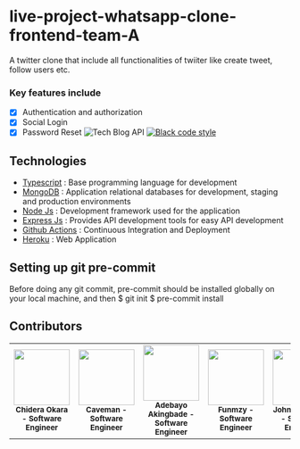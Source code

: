 # live-project-whatsapp-clone-frontend-team-A

A twitter clone that include all functionalities of twiiter like create tweet, follow users etc.

### Key features include

- [x] Authentication and authorization
- [x] Social Login
- [x] Password Reset
      ![Tech Blog API](https://github.com/decadevs/decameal/actions/workflows/ci.yml/badge.svg)
      [![Black code style](https://img.shields.io/badge/code%20style-black-000000.svg)](https://github.com/ambv/black)

## Technologies

- [Typescript](https://www.typescriptlang.org) : Base programming language for development
- [MongoDB](https://www.postgresql.org/) : Application relational databases for development, staging and production environments
- [Node Js](https://nodejs.org/en) : Development framework used for the application
- [Express Js](https://expressjs.com/) : Provides API development tools for easy API development
- [Github Actions](https://docs.github.com/en/free-pro-team@latest/actions) : Continuous Integration and Deployment
- [Heroku](https://www.heroku.com/) : Web Application

## Setting up git pre-commit

Before doing any git commit, pre-commit should be installed globally on your local machine, and then
$ git init
$ pre-commit install

## Contributors

<table>
    <tr>
        <td align="center">
            <div>
                <img src="https://avatars.githubusercontent.com/u/45210306?s=400&u=e5ade8cc5a5a512533909f6a7a78a99cf0e669b8&v=4" width="100px;">
                <br /><sub><b>Chidera Okara - Software Engineer</b></sub>
            </div>
        </td>
        <td align="center">
            <div>
                <img src="https://avatars.githubusercontent.com/u/22860793?v=4" width="100px;">
                <br /><sub><b>Caveman - Software Engineer</b></sub>
            </div>
        </td>
        <td align="center">
            <div>
                <img src="https://avatars.githubusercontent.com/u/87953519?v=4" width="100px;">
                <br /><sub><b>Adebayo Akingbade - Software Engineer</b></sub>
            </div>
        </td>
        <td align="center">
            <div>
                <img src="https://avatars.githubusercontent.com/u/78513127?v=4" width="100px;">
                <br /><sub><b>Funmzy - Software Engineer</b></sub>
            </div>
        </td>
        <td align="center">
            <div>
                <img src="https://avatars.githubusercontent.com/u/36278808?v=4" width="100px;">
                <br /><sub><b>Johnson Afuye - Software Engineer</b></sub>
            </div>
        </td>
        <td align="center">
            <div>
                <img src="https://avatars.githubusercontent.com/u/85124270?v=4" width="100px;">
                <br /><sub><b>Naheem Adedokun - Software Engineer</b></sub>
            </div>
        </td>
        <td align="center">
            <div>
                <img src="https://avatars.githubusercontent.com/u/45728604?v=4" width="100px;">
                <br /><sub><b>Idoko Agada Jerry - Software Engineer</b></sub>
            </div>
        </td>
        <td align="center">
        </td>
      </tr>
</table>
